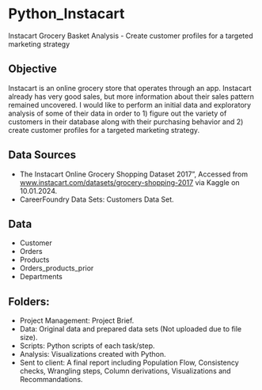 # Python_Instacart
Instacart Grocery Basket Analysis - Create customer profiles for a targeted marketing strategy

## Objective
Instacart is an online grocery store that operates through an app. Instacart already has very good sales, but more information about their sales pattern remained uncovered. 
I would like to perform an initial data and exploratory analysis of some of their data in order to 1) figure out the variety of customers in their database along with their purchasing behavior and 2) create customer profiles for a targeted marketing strategy.

## Data Sources
* The Instacart Online Grocery Shopping Dataset 2017”, Accessed from www.instacart.com/datasets/grocery-shopping-2017 via Kaggle on 10.01.2024.
* CareerFoundry Data Sets: Customers Data Set.

## Data  
* Customer
* Orders
* Products
* Orders_products_prior
* Departments

## Folders:
* Project Management: Project Brief.
* Data: Original data and prepared data sets (Not uploaded due to file size). 
* Scripts: Python scripts of each task/step.  
* Analysis: Visualizations created with Python.
* Sent to client: A final report including Population Flow, Consistency checks, Wrangling steps, Column derivations, Visualizations and Recommandations.
